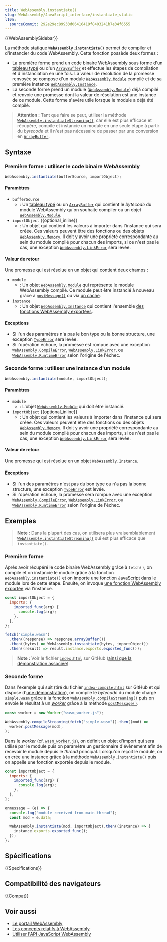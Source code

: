 ```yaml
---
title: WebAssembly.instantiate()
slug: WebAssembly/JavaScript_interface/instantiate_static
l10n:
  sourceCommit: 292e29ec89933d06416419f8403241b7e34f6555
---
```


{{WebAssemblySidebar}}

La méthode statique **`WebAssembly.instantiate()`** permet de compiler et d'instancier du code WebAssembly. Cette fonction possède deux formes&nbsp;:

- La première forme prend un code binaire WebAssembly sous forme d'un [tableau typé](/fr/docs/Web/JavaScript/Tableaux_typés) ou d'un [`ArrayBuffer`](/fr/docs/Web/JavaScript/Reference/Global_Objects/ArrayBuffer) et effectue les étapes de compilation et d'instanciation en une fois. La valeur de résolution de la promesse renvoyée se compose d'un module [`WebAssembly.Module`](/fr/docs/WebAssembly/JavaScript_interface/Module) compilé et de sa première instance [`WebAssembly.Instance`](/fr/docs/WebAssembly/JavaScript_interface/Instance).
- La seconde forme prend un module ([`WebAssembly.Module`](/fr/docs/WebAssembly/JavaScript_interface/Module)) déjà compilé et renvoie une promesse dont la valeur de résolution est une instance de ce module. Cette forme s'avère utile lorsque le module a déjà été compilé.

> **Attention :** Tant que faire se peut, utiliser la méthode [`WebAssembly.instantiateStreaming()`](/fr/docs/WebAssembly/JavaScript_interface/instantiateStreaming_static), car elle est plus efficace et récupère, compile et instancie un module en une seule étape à partir du <i lang="en">bytecode</i> et il n'est pas nécessaire de passer par une conversion en [`ArrayBuffer`](/fr/docs/Web/JavaScript/Reference/Global_Objects/ArrayBuffer).

## Syntaxe

### Première forme&nbsp;: utiliser le code binaire WebAssembly

```js
WebAssembly.instantiate(bufferSource, importObject);
```

#### Paramètres

- `bufferSource`
  - : Un [tableau typé](/fr/docs/Web/JavaScript/Tableaux_typés) ou un [`ArrayBuffer`](/fr/docs/Web/JavaScript/Reference/Global_Objects/ArrayBuffer) qui contient le _bytecode_ du module WebAssembly qu'on souhaite compiler ou un objet [`WebAssembly.Module`](/fr/docs/WebAssembly/JavaScript_interface/Module).
- `importObject` {{optional_inline}}
  - : Un objet qui contient les valeurs à importer dans l'instance qui sera créée. Ces valeurs peuvent être des fonctions ou des objets [`WebAssembly.Memory`](/fr/docs/WebAssembly/JavaScript_interface/Memory). Il doit y avoir une propriété correspondante au sein du module compilé pour chacun des imports, si ce n'est pas le cas, une exception [`WebAssembly.LinkError`](/fr/docs/WebAssembly/JavaScript_interface/LinkError) sera levée.

#### Valeur de retour

Une promesse qui est résolue en un objet qui contient deux champs&nbsp;:

- `module`
  - : Un objet [`WebAssembly.Module`](/fr/docs/WebAssembly/JavaScript_interface/Module) qui représente le module WebAssembly compilé. Ce module peut être instancié à nouveau grâce à [`postMessage()`](/fr/docs/Web/API/Worker/postMessage) ou via [un cache](/fr/docs/WebAssembly/Caching_modules).
- `instance`
  - : Un objet [`WebAssembly.Instance`](/fr/docs/WebAssembly/JavaScript_interface/Instance) qui contient l'ensemble [des fonctions WebAssembly exportées](/fr/docs/WebAssembly/Exported_functions).

#### Exceptions

- Si l'un des paramètres n'a pas le bon type ou la bonne structure, une exception [`TypeError`](/fr/docs/Web/JavaScript/Reference/Global_Objects/TypeError) sera levée.
- Si l'opération échoue, la promesse est rompue avec une exception [`WebAssembly.CompileError`](/fr/docs/WebAssembly/JavaScript_interface/CompileError), [`WebAssembly.LinkError`](/fr/docs/WebAssembly/JavaScript_interface/LinkError), ou [`WebAssembly.RuntimeError`](/fr/docs/WebAssembly/JavaScript_interface/RuntimeError) selon l'origine de l'échec.

### Seconde forme&nbsp;: utiliser une instance d'un module

```js
WebAssembly.instantiate(module, importObject);
```

#### Paramètres

- `module`
  - : L'objet [`WebAssembly.Module`](/fr/docs/WebAssembly/JavaScript_interface/Module) qui doit être instancié.
- `importObject` {{optional_inline}}
  - : Un objet qui contient les valeurs à importer dans l'instance qui sera créée. Ces valeurs peuvent être des fonctions ou des objets [`WebAssembly.Memory`](/fr/docs/WebAssembly/JavaScript_interface/Memory). Il doit y avoir une propriété correspondante au sein du module compilé pour chacun des imports, si ce n'est pas le cas, une exception [`WebAssembly.LinkError`](/fr/docs/WebAssembly/JavaScript_interface/LinkError) sera levée.

#### Valeur de retour

Une promesse qui est résolue en un objet [`WebAssembly.Instance`](/fr/docs/WebAssembly/JavaScript_interface/Instance).

#### Exceptions

- Si l'un des paramètres n'est pas du bon type ou n'a pas la bonne structure, une exception [`TypeError`](/fr/docs/Web/JavaScript/Reference/Global_Objects/TypeError) est levée.
- Si l'opération échoue, la promesse sera rompue avec une exception [`WebAssembly.CompileError`](/fr/docs/WebAssembly/JavaScript_interface/CompileError), [`WebAssembly.LinkError`](/fr/docs/WebAssembly/JavaScript_interface/LinkError), ou [`WebAssembly.RuntimeError`](/fr/docs/WebAssembly/JavaScript_interface/RuntimeError) selon l'origine de l'échec.

## Exemples

> **Note :** Dans la plupart des cas, on utilisera plus vraisemblablement [`WebAssembly.instantiateStreaming()`](/fr/docs/WebAssembly/JavaScript_interface/instantiateStreaming_static) qui est plus efficace que `instantiate()`.

### Première forme

Après avoir récupéré le code binaire WebAssembly grâce à `fetch()`, on compile et on instancie le module grâce à la fonction `WebAssembly.instantiate()` et on importe une fonction JavaScript dans le module lors de cette étape. Ensuite, on invoque [une fonction WebAssembly exportée](/fr/docs/WebAssembly/Exported_functions) via l'instance.

```js
const importObject = {
  imports: {
    imported_func(arg) {
      console.log(arg);
    },
  },
};

fetch("simple.wasm")
  .then((response) => response.arrayBuffer())
  .then((bytes) => WebAssembly.instantiate(bytes, importObject))
  .then((result) => result.instance.exports.exported_func());
```

> **Note :** Voir le fichier [`index.html`](https://github.com/mdn/webassembly-examples/blob/main/js-api-examples/index.html) sur GitHub ([ainsi que la démonstration associée](https://mdn.github.io/webassembly-examples/js-api-examples/)).

### Seconde forme

Dans l'exemple qui suit (tiré du fichier [`index-compile.html`](https://github.com/mdn/webassembly-examples/blob/main/js-api-examples/index-compile.html) sur GitHub et qui dispose d'[une démonstration](https://mdn.github.io/webassembly-examples/js-api-examples/index-compile.html)), on compile le <i lang="en">bytecode</i> du module chargé `simple.wasm` grâce à la fonction [`WebAssembly.compileStreaming()`](/fr/docs/WebAssembly/JavaScript_interface/compileStreaming_static) puis on envoie le résultat à un [<i lang="en">worker</i>](/fr/docs/Web/API/Web_Workers_API) grâce à la méthode [`postMessage()`](/fr/docs/Web/API/Worker/postMessage).

```js
const worker = new Worker("wasm_worker.js");

WebAssembly.compileStreaming(fetch("simple.wasm")).then((mod) =>
  worker.postMessage(mod),
);
```

Dans le <i lang="en">worker</i> (cf. [`wasm_worker.js`](https://github.com/mdn/webassembly-examples/blob/main/js-api-examples/wasm_worker.js)), on définit un objet d'import qui sera utilisé par le module puis on paramètre un gestionnaire d'évènement afin de recevoir le module depuis le <i lang="en">thread</i> principal. Lorsqu'on reçoit le module, on en crée une instance grâce à la méthode `WebAssembly.instantiate()` puis on appelle une fonction exportée depuis le module.

```js
const importObject = {
  imports: {
    imported_func(arg) {
      console.log(arg);
    },
  },
};

onmessage = (e) => {
  console.log("module received from main thread");
  const mod = e.data;

  WebAssembly.instantiate(mod, importObject).then((instance) => {
    instance.exports.exported_func();
  });
};
```

## Spécifications

{{Specifications}}

## Compatibilité des navigateurs

{{Compat}}

## Voir aussi

- [Le portail WebAssembly](/fr/docs/WebAssembly)
- [Les concepts relatifs à WebAssembly](/fr/docs/WebAssembly/Concepts)
- [Utiliser l'API JavaScript WebAssembly](/fr/docs/WebAssembly/Using_the_JavaScript_API)
